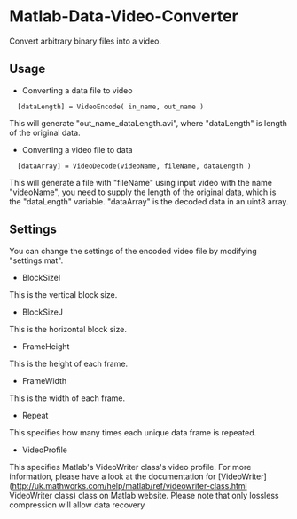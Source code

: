 # Matlab-Data-Video-Converter
Convert arbitrary binary files into a video.  

## Usage
- Converting a data file to video
```
  [dataLength] = VideoEncode( in_name, out_name )
```
This will generate "out_name_dataLength.avi", where "dataLength" is length of the original data. 
- Converting a video file to data
```
  [dataArray] = VideoDecode(videoName, fileName, dataLength )
```
This will generate a file with "fileName" using input video with the name "videoName", you need to supply the length of the original data, which is the "dataLength" variable. "dataArray" is the decoded data in an uint8 array. 

## Settings
You can change the settings of the encoded video file by modifying "settings.mat".
- BlockSizeI

This is the vertical block size.
- BlockSizeJ

This is the horizontal block size.
- FrameHeight

This is the height of each frame.
- FrameWidth

This is the width of each frame.
- Repeat

This specifies how many times each unique data frame is repeated. 
- VideoProfile

This specifies Matlab's VideoWriter class's video profile. For more information, please have a look at the documentation for [VideoWriter](http://uk.mathworks.com/help/matlab/ref/videowriter-class.html VideoWriter class) class on Matlab website. Please note that only lossless compression will allow data recovery
